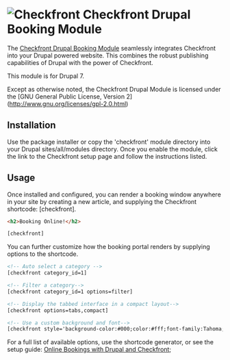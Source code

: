 ![Checkfront](https://www.checkfront.com/images/logo/Checkfront-80.png)
Checkfront Drupal Booking Module
==========================

The [Checkfront Drupal Booking Module](http://www.checkfront.com/drupal/) seamlessly 
integrates Checkfront into your Drupal powered website.  This combines the robust publishing capabilities
of Drupal with the power of Checkfront.

This module is for Drupal 7.  

Except as otherwise noted, the Checkfront Drupal Module is licensed under the [GNU General Public License, Version 2]
(http://www.gnu.org/licenses/gpl-2.0.html)

Installation
-----

Use the package installer or copy the 'checkfront' module directory into your Drupal sites/all/modules directory.
Once you enable the module, click the link to the Checkfront setup page and follow the instructions listed.

Usage
-----

Once installed and configured, you can render a booking window anywhere in your site by creating a new article, and 
supplying the Checkfront shortcode: [checkfront]. 

```html
<h2>Booking Online!</h2>

[checkfront]
```

You can further customize how the booking portal renders by supplying options to the shortcode.

```html
<!-- Auto select a category -->
[checkfront category_id=1]

<!-- Filter a category-->
[checkfront category_id=1 options=filter]

<!-- Display the tabbed interface in a compact layout-->
[checkfront options=tabs,compact]

<!-- Use a custom background and font-->
[checkfront style='background-color:#000;color:#fff;font-family:Tahoma;width:800']
```
For a full list of available options, use the shortcode generator, or see the setup guide: [Online Bookings with Drupal and Checkfront](http://www.checkfront.com/drupal/);
